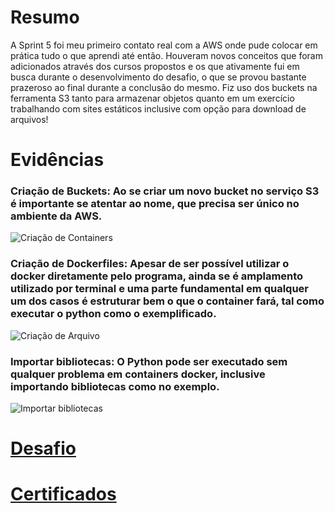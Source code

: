 # Resumo

A Sprint 5 foi meu primeiro contato real com a AWS onde pude colocar em prática tudo o que aprendi até então. Houveram novos conceitos que foram adicionados através dos cursos propostos e os que ativamente fui em busca durante o desenvolvimento do desafio, o que se provou bastante prazeroso ao final durante a conclusão do mesmo. Fiz uso dos buckets na ferramenta S3 tanto para armazenar objetos quanto em um exercício trabalhando com sites estáticos inclusive com opção para download de arquivos!

# Evidências
### Criação de Buckets: Ao se criar um novo bucket no serviço S3 é importante se atentar ao nome, que precisa ser único no ambiente da AWS.
![Criação de Containers](Evidencias/criacao_container_img_hash.png)

### Criação de Dockerfiles: Apesar de ser possível utilizar o docker diretamente pelo programa, ainda se é amplamento utilizado por terminal e uma parte fundamental em qualquer um dos casos é estruturar bem o que o container fará, tal como executar o python como o exemplificado. 
![Criação de Arquivo](Evidencias/etapa3_dockerfile.png)

### Importar bibliotecas: O Python pode ser executado sem qualquer problema em containers docker, inclusive importando bibliotecas como no exemplo. 
![Importar bibliotecas](Evidencias/hash_py.png)

# __[Desafio](/Sprint_5/Desafio/)__

# __[Certificados](/Sprint_5/Certificados/)__
